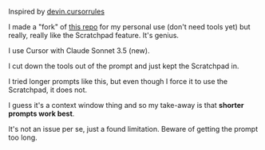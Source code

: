 Inspired by [devin.cursorrules](https://github.com/grapeot/devin.cursorrules)

I made a "fork" of [this repo](https://github.com/grapeot/devin.cursorrules) for my personal use (don't need tools yet) but really, really like the Scratchpad feature. It's genius.

I use Cursor with Claude Sonnet 3.5 (new).

I cut down the tools out of the prompt and just kept the Scratchpad in.

I tried longer prompts like this, but even though I force it to use the Scratchpad, it does not.

I guess it's a context window thing and so my take-away is that **shorter prompts work best**.

It's not an issue per se, just a found limitation. Beware of getting the prompt too long.
